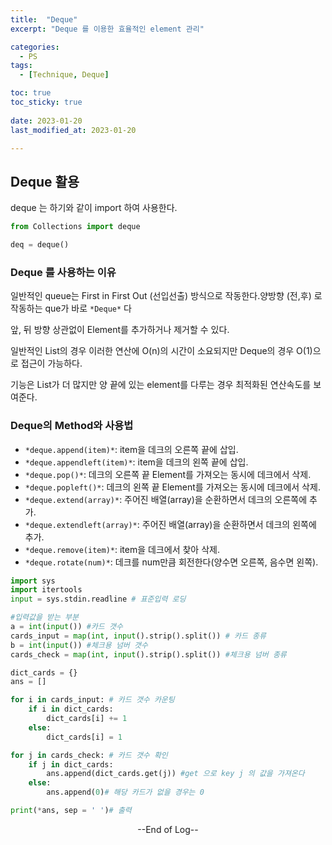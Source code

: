 ```yaml
---
title:  "Deque" 
excerpt: "Deque 를 이용한 효율적인 element 관리"

categories:
  - PS
tags:
  - [Technique, Deque]

toc: true
toc_sticky: true
 
date: 2023-01-20
last_modified_at: 2023-01-20

---
```


## Deque 활용

deque 는 하기와 같이 import 하여 사용한다.

```python
from Collections import deque

deq = deque()
```

### Deque 를 사용하는 이유

일반적인 queue는 First in First Out (선입선출) 방식으로 작동한다.양방향 (전,후) 로 작동하는 que가 바로 ``*Deque*`` 다

앞, 뒤 방향 상관없이 Element를 추가하거나 제거할 수 있다.

일반적인 List의 경우 이러한 연산에 O(n)의 시간이 소요되지만 Deque의 경우 O(1)으로 접근이 가능하다.

기능은 List가 더 많지만 양 끝에 있는 element를 다루는 경우 최적화된 연산속도를 보여준다.

### Deque의 Method와 사용법

 - ``*deque.append(item)*``: item을 데크의 오른쪽 끝에 삽입.
 - ``*deque.appendleft(item)*``: item을 데크의 왼쪽 끝에 삽입.
 - ``*deque.pop()*``: 데크의 오른쪽 끝 Element를 가져오는 동시에 데크에서 삭제.
 - ``*deque.popleft()*``: 데크의 왼쪽 끝 Element를 가져오는 동시에 데크에서 삭제.
 - ``*deque.extend(array)*``: 주어진 배열(array)을 순환하면서 데크의 오른쪽에 추가.
 - ``*deque.extendleft(array)*``: 주어진 배열(array)을 순환하면서 데크의 왼쪽에 추가.
 - ``*deque.remove(item)*``: item을 데크에서 찾아 삭제.
 - ``*deque.rotate(num)*``: 데크를 num만큼 회전한다(양수면 오른쪽, 음수면 왼쪽).


```python
import sys
import itertools
input = sys.stdin.readline # 표준입력 로딩

#입력값을 받는 부분
a = int(input()) #카드 갯수
cards_input = map(int, input().strip().split()) # 카드 종류
b = int(input()) #체크용 넘버 갯수
cards_check = map(int, input().strip().split()) #체크용 넘버 종류

dict_cards = {}
ans = []

for i in cards_input: # 카드 갯수 카운팅
    if i in dict_cards:
        dict_cards[i] += 1 
    else:
        dict_cards[i] = 1

for j in cards_check: # 카드 갯수 확인
    if j in dict_cards:
        ans.append(dict_cards.get(j)) #get 으로 key j 의 값을 가져온다
    else:
        ans.append(0)# 해당 카드가 없을 경우는 0 

print(*ans, sep = ' ')# 출력
```



<center> --End of Log-- </center>

